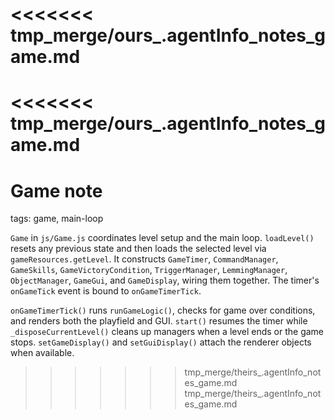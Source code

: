 <<<<<<< tmp_merge/ours_.agentInfo_notes_game.md
=======
<<<<<<< tmp_merge/ours_.agentInfo_notes_game.md
=======
# Game note

tags: game, main-loop

`Game` in `js/Game.js` coordinates level setup and the main loop. `loadLevel()` resets any previous state and then loads the selected level via `gameResources.getLevel`. It constructs `GameTimer`, `CommandManager`, `GameSkills`, `GameVictoryCondition`, `TriggerManager`, `LemmingManager`, `ObjectManager`, `GameGui`, and `GameDisplay`, wiring them together. The timer's `onGameTick` event is bound to `onGameTimerTick`.

`onGameTimerTick()` runs `runGameLogic()`, checks for game over conditions, and renders both the playfield and GUI. `start()` resumes the timer while `_disposeCurrentLevel()` cleans up managers when a level ends or the game stops. `setGameDisplay()` and `setGuiDisplay()` attach the renderer objects when available.
>>>>>>> tmp_merge/theirs_.agentInfo_notes_game.md
>>>>>>> tmp_merge/theirs_.agentInfo_notes_game.md
